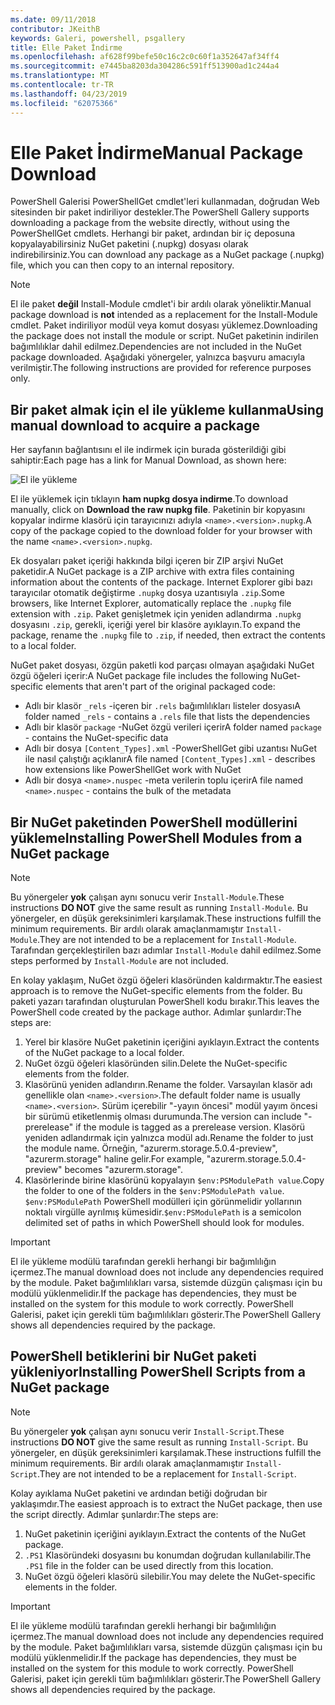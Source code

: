 ```yaml
---
ms.date: 09/11/2018
contributor: JKeithB
keywords: Galeri, powershell, psgallery
title: Elle Paket İndirme
ms.openlocfilehash: af628f99befe50c16c2c0c60f1a352647af34ff4
ms.sourcegitcommit: e7445ba8203da304286c591ff513900ad1c244a4
ms.translationtype: MT
ms.contentlocale: tr-TR
ms.lasthandoff: 04/23/2019
ms.locfileid: "62075366"
---
```

# <a name="manual-package-download"></a><span data-ttu-id="835df-103">Elle Paket İndirme</span><span class="sxs-lookup"><span data-stu-id="835df-103">Manual Package Download</span></span>

<span data-ttu-id="835df-104">PowerShell Galerisi PowerShellGet cmdlet'leri kullanmadan, doğrudan Web sitesinden bir paket indiriliyor destekler.</span><span class="sxs-lookup"><span data-stu-id="835df-104">The PowerShell Gallery supports downloading a package from the website directly, without using the PowerShellGet cmdlets.</span></span> <span data-ttu-id="835df-105">Herhangi bir paket, ardından bir iç deposuna kopyalayabilirsiniz NuGet paketini (.nupkg) dosyası olarak indirebilirsiniz.</span><span class="sxs-lookup"><span data-stu-id="835df-105">You can download any package as a NuGet package (.nupkg) file, which you can then copy to an internal repository.</span></span>

> [!NOTE]
> <span data-ttu-id="835df-106">El ile paket **değil** Install-Module cmdlet'i bir ardılı olarak yöneliktir.</span><span class="sxs-lookup"><span data-stu-id="835df-106">Manual package download is **not** intended as a replacement for the Install-Module cmdlet.</span></span>
> <span data-ttu-id="835df-107">Paket indiriliyor modül veya komut dosyası yüklemez.</span><span class="sxs-lookup"><span data-stu-id="835df-107">Downloading the package does not install the module or script.</span></span> <span data-ttu-id="835df-108">NuGet paketinin indirilen bağımlılıklar dahil edilmez.</span><span class="sxs-lookup"><span data-stu-id="835df-108">Dependencies are not included in the NuGet package downloaded.</span></span> <span data-ttu-id="835df-109">Aşağıdaki yönergeler, yalnızca başvuru amacıyla verilmiştir.</span><span class="sxs-lookup"><span data-stu-id="835df-109">The following instructions are provided for reference purposes only.</span></span>

## <a name="using-manual-download-to-acquire-a-package"></a><span data-ttu-id="835df-110">Bir paket almak için el ile yükleme kullanma</span><span class="sxs-lookup"><span data-stu-id="835df-110">Using manual download to acquire a package</span></span>

<span data-ttu-id="835df-111">Her sayfanın bağlantısını el ile indirmek için burada gösterildiği gibi sahiptir:</span><span class="sxs-lookup"><span data-stu-id="835df-111">Each page has a link for Manual Download, as shown here:</span></span>

![El ile yükleme](../../Images/packagedisplaypagewithpseditions.png)

<span data-ttu-id="835df-113">El ile yüklemek için tıklayın **ham nupkg dosya indirme**.</span><span class="sxs-lookup"><span data-stu-id="835df-113">To download manually, click on **Download the raw nupkg file**.</span></span> <span data-ttu-id="835df-114">Paketinin bir kopyasını kopyalar indirme klasörü için tarayıcınızı adıyla `<name>.<version>.nupkg`.</span><span class="sxs-lookup"><span data-stu-id="835df-114">A copy of the package copied to the download folder for your browser with the name `<name>.<version>.nupkg`.</span></span>

<span data-ttu-id="835df-115">Ek dosyaları paket içeriği hakkında bilgi içeren bir ZIP arşivi NuGet paketidir.</span><span class="sxs-lookup"><span data-stu-id="835df-115">A NuGet package is a ZIP archive with extra files containing information about the contents of the package.</span></span> <span data-ttu-id="835df-116">Internet Explorer gibi bazı tarayıcılar otomatik değiştirme `.nupkg` dosya uzantısıyla `.zip`.</span><span class="sxs-lookup"><span data-stu-id="835df-116">Some browsers, like Internet Explorer, automatically replace the `.nupkg` file extension with `.zip`.</span></span> <span data-ttu-id="835df-117">Paket genişletmek için yeniden adlandırma `.nupkg` dosyasını `.zip`, gerekli, içeriği yerel bir klasöre ayıklayın.</span><span class="sxs-lookup"><span data-stu-id="835df-117">To expand the package, rename the `.nupkg` file to `.zip`, if needed, then extract the contents to a local folder.</span></span>

<span data-ttu-id="835df-118">NuGet paket dosyası, özgün paketli kod parçası olmayan aşağıdaki NuGet özgü öğeleri içerir:</span><span class="sxs-lookup"><span data-stu-id="835df-118">A NuGet package file includes the following NuGet-specific elements that aren't part of the original packaged code:</span></span>

- <span data-ttu-id="835df-119">Adlı bir klasör `_rels` -içeren bir `.rels` bağımlılıkları listeler dosyası</span><span class="sxs-lookup"><span data-stu-id="835df-119">A folder named `_rels` - contains a `.rels` file that lists the dependencies</span></span>
- <span data-ttu-id="835df-120">Adlı bir klasör `package` -NuGet özgü verileri içerir</span><span class="sxs-lookup"><span data-stu-id="835df-120">A folder named `package` - contains the NuGet-specific data</span></span>
- <span data-ttu-id="835df-121">Adlı bir dosya `[Content_Types].xml` -PowerShellGet gibi uzantısı NuGet ile nasıl çalıştığı açıklanır</span><span class="sxs-lookup"><span data-stu-id="835df-121">A file named `[Content_Types].xml` - describes how extensions like PowerShellGet work with NuGet</span></span>
- <span data-ttu-id="835df-122">Adlı bir dosya `<name>.nuspec` -meta verilerin toplu içerir</span><span class="sxs-lookup"><span data-stu-id="835df-122">A file named `<name>.nuspec` - contains the bulk of the metadata</span></span>

## <a name="installing-powershell-modules-from-a-nuget-package"></a><span data-ttu-id="835df-123">Bir NuGet paketinden PowerShell modüllerini yükleme</span><span class="sxs-lookup"><span data-stu-id="835df-123">Installing PowerShell Modules from a NuGet package</span></span>

> [!NOTE]
> <span data-ttu-id="835df-124">Bu yönergeler **yok** çalışan aynı sonucu verir `Install-Module`.</span><span class="sxs-lookup"><span data-stu-id="835df-124">These instructions **DO NOT** give the same result as running `Install-Module`.</span></span> <span data-ttu-id="835df-125">Bu yönergeler, en düşük gereksinimleri karşılamak.</span><span class="sxs-lookup"><span data-stu-id="835df-125">These instructions fulfill the minimum requirements.</span></span> <span data-ttu-id="835df-126">Bir ardılı olarak amaçlanmamıştır `Install-Module`.</span><span class="sxs-lookup"><span data-stu-id="835df-126">They are not intended to be a replacement for `Install-Module`.</span></span> <span data-ttu-id="835df-127">Tarafından gerçekleştirilen bazı adımlar `Install-Module` dahil edilmez.</span><span class="sxs-lookup"><span data-stu-id="835df-127">Some steps performed by `Install-Module` are not included.</span></span>

<span data-ttu-id="835df-128">En kolay yaklaşım, NuGet özgü öğeleri klasöründen kaldırmaktır.</span><span class="sxs-lookup"><span data-stu-id="835df-128">The easiest approach is to remove the NuGet-specific elements from the folder.</span></span> <span data-ttu-id="835df-129">Bu paketi yazarı tarafından oluşturulan PowerShell kodu bırakır.</span><span class="sxs-lookup"><span data-stu-id="835df-129">This leaves the PowerShell code created by the package author.</span></span> <span data-ttu-id="835df-130">Adımlar şunlardır:</span><span class="sxs-lookup"><span data-stu-id="835df-130">The steps are:</span></span>

1. <span data-ttu-id="835df-131">Yerel bir klasöre NuGet paketinin içeriğini ayıklayın.</span><span class="sxs-lookup"><span data-stu-id="835df-131">Extract the contents of the NuGet package to a local folder.</span></span>
2. <span data-ttu-id="835df-132">NuGet özgü öğeleri klasöründen silin.</span><span class="sxs-lookup"><span data-stu-id="835df-132">Delete the NuGet-specific elements from the folder.</span></span>
3. <span data-ttu-id="835df-133">Klasörünü yeniden adlandırın.</span><span class="sxs-lookup"><span data-stu-id="835df-133">Rename the folder.</span></span> <span data-ttu-id="835df-134">Varsayılan klasör adı genellikle olan `<name>.<version>`.</span><span class="sxs-lookup"><span data-stu-id="835df-134">The default folder name is usually `<name>.<version>`.</span></span> <span data-ttu-id="835df-135">Sürüm içerebilir "-yayın öncesi" modül yayım öncesi bir sürümü etiketlenmiş olması durumunda.</span><span class="sxs-lookup"><span data-stu-id="835df-135">The version can include "-prerelease" if the module is tagged as a prerelease version.</span></span> <span data-ttu-id="835df-136">Klasörü yeniden adlandırmak için yalnızca modül adı.</span><span class="sxs-lookup"><span data-stu-id="835df-136">Rename the folder to just the module name.</span></span> <span data-ttu-id="835df-137">Örneğin, "azurerm.storage.5.0.4-preview", "azurerm.storage" haline gelir.</span><span class="sxs-lookup"><span data-stu-id="835df-137">For example, "azurerm.storage.5.0.4-preview" becomes "azurerm.storage".</span></span>
4. <span data-ttu-id="835df-138">Klasörlerinde birine klasörünü kopyalayın `$env:PSModulePath value`.</span><span class="sxs-lookup"><span data-stu-id="835df-138">Copy the folder to one of the folders in the `$env:PSModulePath value`.</span></span> <span data-ttu-id="835df-139">`$env:PSModulePath` PowerShell modülleri için görünmelidir yollarının noktalı virgülle ayrılmış kümesidir.</span><span class="sxs-lookup"><span data-stu-id="835df-139">`$env:PSModulePath` is a semicolon delimited set of paths in which PowerShell should look for modules.</span></span>

> [!IMPORTANT]
> <span data-ttu-id="835df-140">El ile yükleme modülü tarafından gerekli herhangi bir bağımlılığın içermez.</span><span class="sxs-lookup"><span data-stu-id="835df-140">The manual download does not include any dependencies required by the module.</span></span> <span data-ttu-id="835df-141">Paket bağımlılıkları varsa, sistemde düzgün çalışması için bu modülü yüklenmelidir.</span><span class="sxs-lookup"><span data-stu-id="835df-141">If the package has dependencies, they must be installed on the system for this module to work correctly.</span></span> <span data-ttu-id="835df-142">PowerShell Galerisi, paket için gerekli tüm bağımlılıkları gösterir.</span><span class="sxs-lookup"><span data-stu-id="835df-142">The PowerShell Gallery shows all dependencies required by the package.</span></span>

## <a name="installing-powershell-scripts-from-a-nuget-package"></a><span data-ttu-id="835df-143">PowerShell betiklerini bir NuGet paketi yükleniyor</span><span class="sxs-lookup"><span data-stu-id="835df-143">Installing PowerShell Scripts from a NuGet package</span></span>

> [!NOTE]
> <span data-ttu-id="835df-144">Bu yönergeler **yok** çalışan aynı sonucu verir `Install-Script`.</span><span class="sxs-lookup"><span data-stu-id="835df-144">These instructions **DO NOT** give the same result as running `Install-Script`.</span></span> <span data-ttu-id="835df-145">Bu yönergeler, en düşük gereksinimleri karşılamak.</span><span class="sxs-lookup"><span data-stu-id="835df-145">These instructions fulfill the minimum requirements.</span></span> <span data-ttu-id="835df-146">Bir ardılı olarak amaçlanmamıştır `Install-Script`.</span><span class="sxs-lookup"><span data-stu-id="835df-146">They are not intended to be a replacement for `Install-Script`.</span></span>

<span data-ttu-id="835df-147">Kolay ayıklama NuGet paketini ve ardından betiği doğrudan bir yaklaşımdır.</span><span class="sxs-lookup"><span data-stu-id="835df-147">The easiest approach is to extract the NuGet package, then use the script directly.</span></span> <span data-ttu-id="835df-148">Adımlar şunlardır:</span><span class="sxs-lookup"><span data-stu-id="835df-148">The steps are:</span></span>

1. <span data-ttu-id="835df-149">NuGet paketinin içeriğini ayıklayın.</span><span class="sxs-lookup"><span data-stu-id="835df-149">Extract the contents of the NuGet package.</span></span>
2. <span data-ttu-id="835df-150">`.PS1` Klasöründeki dosyasını bu konumdan doğrudan kullanılabilir.</span><span class="sxs-lookup"><span data-stu-id="835df-150">The `.PS1` file in the folder can be used directly from this location.</span></span>
3. <span data-ttu-id="835df-151">NuGet özgü öğeleri klasörü silebilir.</span><span class="sxs-lookup"><span data-stu-id="835df-151">You may delete the NuGet-specific elements in the folder.</span></span>

> [!IMPORTANT]
> <span data-ttu-id="835df-152">El ile yükleme modülü tarafından gerekli herhangi bir bağımlılığın içermez.</span><span class="sxs-lookup"><span data-stu-id="835df-152">The manual download does not include any dependencies required by the module.</span></span> <span data-ttu-id="835df-153">Paket bağımlılıkları varsa, sistemde düzgün çalışması için bu modülü yüklenmelidir.</span><span class="sxs-lookup"><span data-stu-id="835df-153">If the package has dependencies, they must be installed on the system for this module to work correctly.</span></span> <span data-ttu-id="835df-154">PowerShell Galerisi, paket için gerekli tüm bağımlılıkları gösterir.</span><span class="sxs-lookup"><span data-stu-id="835df-154">The PowerShell Gallery shows all dependencies required by the package.</span></span>
